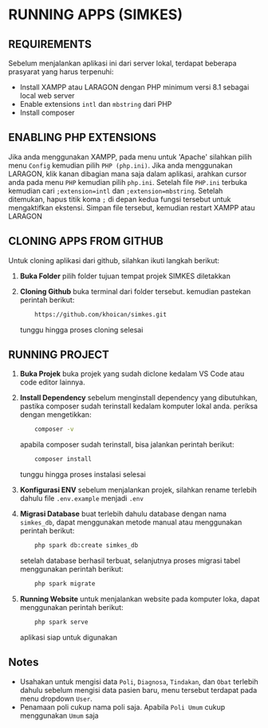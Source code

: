 # RUNNING APPS (SIMKES)

## REQUIREMENTS

Sebelum menjalankan aplikasi ini dari server lokal, terdapat beberapa prasyarat yang harus terpenuhi:
- Install XAMPP atau LARAGON dengan PHP minimum versi 8.1 sebagai local web server
- Enable extensions `intl` dan `mbstring` dari PHP
- Install composer

## ENABLING PHP EXTENSIONS

Jika anda menggunakan XAMPP, pada menu untuk 'Apache' silahkan pilih menu `Config` kemudian pilih `PHP (php.ini)`.
Jika anda menggunakan LARAGON, klik kanan dibagian mana saja dalam aplikasi, arahkan cursor anda pada menu `PHP` kemudian pilih `php.ini`.
Setelah file `PHP.ini` terbuka kemudian cari `;extension=intl` dan `;extension=mbstring`. Setelah ditemukan, hapus titik koma `;` di depan kedua fungsi tersebut untuk mengaktifkan ekstensi. Simpan file tersebut, kemudian restart XAMPP atau LARAGON

## CLONING APPS FROM GITHUB

Untuk cloning aplikasi dari github, silahkan ikuti langkah berikut:
1. **Buka Folder**
    pilih folder tujuan tempat projek SIMKES diletakkan

2. **Cloning Github**
    buka terminal dari folder tersebut. kemudian pastekan perintah berikut:
    ```sh
        https://github.com/khoican/simkes.git
    ```
    tunggu hingga proses cloning selesai

## RUNNING PROJECT

1. **Buka Projek**
    buka projek yang sudah diclone kedalam VS Code atau code editor lainnya.

2. **Install Dependency**
    sebelum menginstall dependency yang dibutuhkan, pastika composer sudah terinstall kedalam komputer lokal anda. periksa dengan mengetikkan: 
    ```sh
        composer -v
    ```
    apabila composer sudah terinstall, bisa jalankan perintah berikut:
    ```sh
        composer install
    ```
    tunggu hingga proses instalasi selesai

3. **Konfigurasi ENV**
    sebelum menjalankan projek, silahkan rename terlebih dahulu file `.env.example` menjadi `.env`

4. **Migrasi Database**
    buat terlebih dahulu database dengan nama `simkes_db`, dapat menggunakan metode manual atau menggunakan perintah berikut:
    ```sh
        php spark db:create simkes_db
    ```
    setelah database berhasil terbuat, selanjutnya proses migrasi tabel menggunakan perintah berikut:
    ```sh
        php spark migrate
    ```

5. **Running Website**
    untuk menjalankan website pada komputer loka, dapat menggunakan perintah berikut:
    ```sh
        php spark serve
    ```
    aplikasi siap untuk digunakan

## Notes

- Usahakan untuk mengisi data `Poli`, `Diagnosa`, `Tindakan`, dan `Obat` terlebih dahulu sebelum mengisi data pasien baru, menu tersebut terdapat pada menu dropdown `User`. 
- Penamaan poli cukup nama poli saja. Apabila `Poli Umum` cukup menggunakan `Umum` saja
